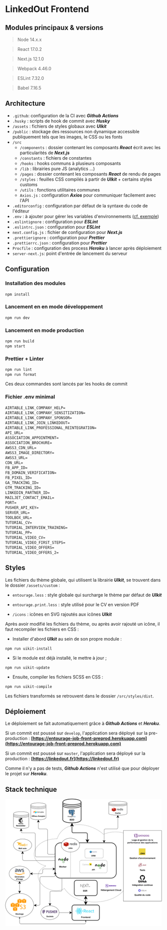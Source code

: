 # LinkedOut Frontend

## Modules principaux & versions

> Node 14.x.x

> React 17.0.2

> Next.js 12.1.0

> Webpack 4.46.0

> ESLint 7.32.0

> Babel 7.16.5

## Architecture

- `.github`: configuration de la CI avec __*Github Actions*__
- `.husky` : scripts de hook de commit avec __*Husky*__
- `/assets` : fichiers de styles globaux avec __*UIkit*__
- `/public` : stockage des ressources non dynamique accessible publiquement tels que les images, le CSS ou les fonts
- `/src`
  - `/components` : dossier contenant les composants __*React*__ écrit avec les particularités de __*Next.js*__
  - `/constants` : fichiers de constantes
  - `/hooks` : hooks communs à plusieurs composants
  - `/lib` : librairies pure JS (analytics ...)
  - `/pages` : dossier contenant les composants __*React*__ de rendu de pages
  - `/styles` : feuilles CSS compilés à partir de __*UIkit*__ + certains styles customs
  - `/utils` : fonctions utilitaires communes
  - `Axios.js` : configuration __*Axios*__ pour communiquer facilement avec l'API
- `.editorconfig` : configuration par défaut de la syntaxe du code de l'éditeur
- `.env` : à ajouter pour gérer les variables d'environnements ([cf. exemple](#fichier-env-minimal))
- `.eslintignore` : configuration pour __*ESLint*__
- `.eslintrc.json` : configuration pour __*ESLint*__
- `next.config.js` : fichier de configuration pour __*Next.js*__
- `.prettierignore` : configuration pour __*Prettier*__
- `.prettierrc.json` : configuration pour __*Prettier*__
- `Procfile` : configuration des process __*Heroku*__ à lancer après déploiement
- `server-next.js`: point d'entrée de lancement du serveur

## Configuration

### Installation des modules
```
npm install
```

### Lancement en en mode développement
```
npm run dev
```

### Lancement en mode production
```
npm run build
npm start
```

### Prettier + Linter
```
npm run lint
npm run format
```
Ces deux commandes sont lancés par les hooks de commit

### Fichier .env minimal
```dotenv
AIRTABLE_LINK_COMPANY_HELP=
AIRTABLE_LINK_COMPANY_SENSITIZATION=
AIRTABLE_LINK_COMPANY_SPONSOR=
AIRTABLE_LINK_JOIN_LINKEDOUT=
AIRTABLE_LINK_PROFESSIONAL_REINTEGRATION=
API_URL=
ASSOCIATION_APPOINTMENT=
ASSOCIATION_BROCHURE=
AWSS3_CDN_URL=
AWSS3_IMAGE_DIRECTORY=
AWSS3_URL=
CDN_URL=
FB_APP_ID=
FB_DOMAIN_VERIFICATION=
FB_PIXEL_ID=
GA_TRACKING_ID=
GTM_TRACKING_ID=
LINKEDIN_PARTNER_ID=
MAILJET_CONTACT_EMAIL=
PORT=
PUSHER_API_KEY=
SERVER_URL=
TOOLBOX_URL=
TUTORIAL_CV=
TUTORIAL_INTERVIEW_TRAINING=
TUTORIAL_PP=
TUTORIAL_VIDEO_CV=
TUTORIAL_VIDEO_FIRST_STEPS=
TUTORIAL_VIDEO_OFFERS=
TUTORIAL_VIDEO_OFFERS_2=
```

## Styles

Les fichiers du thème globale, qui utilisent la librairie __*UIkit*__, se trouvent dans le dossier `/assets/custom` :

- `entourage.less` : style globale qui surcharge le thème par défaut de __*UIkit*__

- `entourage.print.less` : style utilisé pour le CV en version PDF

- `/icons` : icônes en SVG rajoutés aux icônes __*UIkit*__

Après avoir modifié les fichiers du thème, ou après avoir rajouté un icône, il faut recompiler les fichiers en CSS :

- Installer d'abord __*UIkit*__ au sein de son propre module :
```
npm run uikit-install
```

- Si le module est déjà installé, le mettre à jour ;
```
npm run uikit-update
```

- Ensuite, compiler les fichiers SCSS en CSS :
```
npm run uikit-compile
```

Les fichiers transformés se retrouvent dans le dossier `/src/styles/dist`.

## Déploiement

Le déploiement se fait automatiquement grâce à __*Github Actions*__ et __*Heroku*__.

Si un commit est poussé sur `develop`, l'application sera déployé sur la pre-production : **[https://entourage-job-front-preprod.herokuapp.com](https://entourage-job-front-preprod.herokuapp.com)**

Si un commit est poussé sur `master`,  l'application sera déployé sur la production : **[https://linkedout.fr](https://linkedout.fr)**

Comme il n'y a pas de tests, __*Github Actions*__ n'est utilisé que pour déployer le projet sur __*Heroku*__.

## Stack technique

![Stack technique LinkedOut](./stack.svg)
